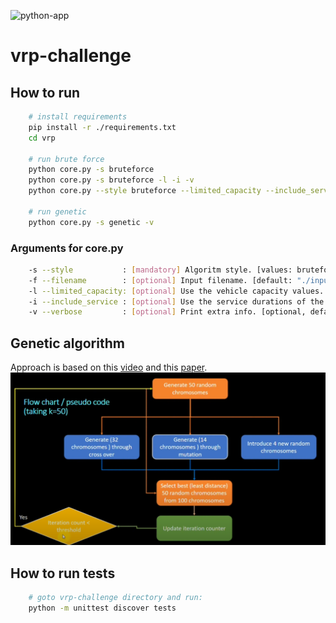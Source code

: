 ![python-app](https://github.com/korhun/vrp-challenge/actions/workflows/python-app.yml/badge.svg)
# vrp-challenge
## How to run
```bash
    # install requirements
    pip install -r ./requirements.txt
    cd vrp
    
    # run brute force
    python core.py -s bruteforce
    python core.py -s bruteforce -l -i -v
    python core.py --style bruteforce --limited_capacity --include_service --verbose
    
    # run genetic
    python core.py -s genetic -v
```

### Arguments for core.py
```bash
    -s --style           : [mandatory] Algoritm style. [values: bruteforce, genetic]                 
    -f --filename        : [optional] Input filename. [default: "./input/input.json"]
    -l --limited_capacity: [optional] Use the vehicle capacity values. [optional, default: false]
    -i --include_service : [optional] Use the service durations of the jobs. [optional, default: false]
    -v --verbose         : [optional] Print extra info. [optional, default: false]     
```

## Genetic algorithm
Approach is based on this [video](https://youtu.be/3GAfjE_ChRI) and this [paper](https://www.mdpi.com/2079-9292/10/24/3147/pdf).
![img.png](img.png)

## How to run tests
```bash
    # goto vrp-challenge directory and run:
    python -m unittest discover tests
```